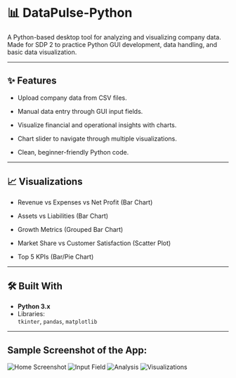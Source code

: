 # 📊 DataPulse-Python

A Python-based desktop tool for analyzing and visualizing company data.
Made for SDP 2 to practice Python GUI development, data handling, and basic data visualization.

---

## ✨ Features

- Upload company data from CSV files.
 
- Manual data entry through GUI input fields.

- Visualize financial and operational insights with charts.

- Chart slider to navigate through multiple visualizations.

- Clean, beginner-friendly Python code. 

---

## 📈 Visualizations

- Revenue vs Expenses vs Net Profit (Bar Chart)

- Assets vs Liabilities (Bar Chart)

- Growth Metrics (Grouped Bar Chart)

- Market Share vs Customer Satisfaction (Scatter Plot)

- Top 5 KPIs (Bar/Pie Chart)

---

## 🛠️ Built With

- **Python 3.x**  
- Libraries:  
  `tkinter`, `pandas`, `matplotlib`

---

## Sample Screenshot of the App:

![Home Screenshot](https://i.ibb.co/G4qphMXy/Screenshot-2025-05-28-141322.png)
![Input Field](https://i.ibb.co/ns83f4fv/Screenshot-2025-05-28-141344.png)
![Analysis](https://i.ibb.co/gLY9LYMV/Screenshot-2025-05-28-141407.png)
![Visualizations](https://i.ibb.co/PGn6b1DQ/Screenshot-2025-05-28-141423.png)


